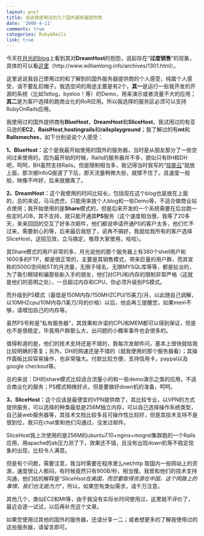 ```yaml
---
layout: post
title: 谈谈我使用过的几个国外服务器提供商
date: '2008-4-11'
comments: true
categories: Ruby&Rails
link: true
---
```

<p>今天在<a href="http://www.williamlong.info/archives/1301.html">月光的blog</a>上看到其对<strong>DreamHost</strong>的抱怨，说起存在&ldquo;<strong>过度销售</strong>&rdquo;的现象，具体的可以看<a href="http://www.williamlong.info/archives/1301.html">这里</a>（http://www.williamlong.info/archives/1301.html）。</p>
<p>这里说说我自己使用过的和了解到的国外服务器提供商的个人感受，纯属个人感受，请不要乱扣帽子。我选空间的用途主要是有2个，<strong>其一</strong>是运行一些我开发的开源的系统（比如1stlog，byeloo！等）的Demo，用来演示或者流量不大的应用；<strong>其二</strong>是为客户选择的跑商业化的RoR应用。所以我选择的服务区必须可以支持RubyOnRails应用。</p>
<p>我使用过的国外提供商有<strong>BlueHost</strong>，<strong>DreamHost</strong>和<strong>SliceHost</strong>，我试用过的有亚马逊的<strong>EC2</strong>，<strong>RaislHost</strong>,<strong>hostingrails</strong>和<strong>railsplayground</strong>；我了解过的有<strong>mt</strong>和<strong>Railsmeches</strong>，如下分别说说个人感受：</p>
<p><strong>1、BlueHost：</strong>这个是我最开始使用的国外的服务器，当时是从朋友那分了一些空间过来使用的，因为最开始的时候，Rails的服务器并不多，貌似只有BH和DH吧，呵呵，BH虽然支持Rails，但是限制相当多，我记得当时我写的&ldquo;<a href="http://www.itechtag.com/">技能云</a>&rdquo;就放上面，那次被InfoQ报道了下后，那天流量稍微大些，就撑不住了。且速度一般般，映像不咋好，后来就撤离了。</p>
<p dragover="true"><strong>2、DreamHost：</strong>这个我使用的时间比较长，包括现在这个blog也是放在上面的，总的来说，马马虎虎，只能用来放个人blog和一些Demo等，不适合做商业站点使用；我开始使用的是<strong>Share</strong>模式的，但是后来开发的一个系统需要在后台跑一些定时JOB，其不支持，就只能开通其<strong>PS</strong>服务（这个速度相当慢，我等了20多天，来来回回的交互了好多次邮件，他们都说申请开通PS的客户太多，他们忙不过来，需要耐心的等，后来最后我怒了，说再不搞好，我就给我所有的客户选择SliceHost，这招见效，立马搞定，推荐大家使用，哈哈）。</p>
<p>其Share模式的用户非常的多，月光说他的那个服务器上有380个shell用户和1600多的FTP，都是很正常的，主要是其销售模式，带来巨量的用户群，而其宣称的500G空间和5T的月流量，无限子域名，无限MYSQL库等等，都是扯淡的，为了吸引眼球和骗那些新入手的朋友，他们对CPU和内存的限制非常严格（这就是他们的高明之处），一旦超过内存和CPU，你必须升级到PS模式。</p>
<p>而升级到PS模式（最低是150M内存/150MHZCPU/15美刀/月，以此随自己调解，以10MHZcpu/10M内存/1美刀/月的价格）以后，他会再三提醒您，如果mem不够，请增加自己的内存等。</p>
<p>虽然PS号称是&rdquo;私有服务器&ldquo;，其效果和许诺的CPU和MEM都可以得到保证，但是也不是很稳定，毕竟用户群那么大，出问题的小概率事件也会很多的。</p>
<p>值得称道的是，他们的技术支持还是不错的，我每次发邮件问，基本上很快就给我比较明确的答复；另外，DH的网速还是不错的（就我使用的那个服务器看）；其操作面板比较容易操作，也非常强大。付款比较方便，支持信用卡，paypal以及google checkout等。</p>
<p>总的来说：DH的share模式比较适合流量小的和一些demo演示之类的应用，不适合商业化的服务；PS模式稍微好点，但是要做好down机的准备，呵呵。</p>
<p><strong>3、SliceHost：</strong>这个应该是最便宜的VPN提供商了，其比较专业，以VPN的方式提供服务，可以选择的种类最低是256M独立内存，可以自己选择操作系统类型，自己装web服务器等，其技术文档比较多且可操作性比较好，但是其技术支持不是很到位，我只在chat里和他们沟通过，没发过邮件。</p>
<p>SliceHost我上次使用的是256M的ubuntu7.10+nginx+mogrel集群跑的一个Rails应用，用apache的ab压力测了下，效果还不错，且没有出现down机等不稳定现象的出现，比较令人满意。</p>
<p>但是有个问题，需要注意，我当时需要在程序里么net/http 取国内一些网站上的资源，速度很让人郁闷，有时候竟然只有900B/秒，相当慢。我曾和他们的技术支持沟通，他们给的解释是&ldquo;<em>SliceHsot在美国，而您要取得资源在中国，这个网路上的事情，我们也无能为力</em>&rdquo;，所以，如果您有类似需求，请千万注意。</p>
<p>其他几个，类似EC2和Mt等，由于我没有实际长时间使用过，这里就不评价了，最近会逐一试试，以后再补充这个文章。</p>
<p>如果您使用过其他的国外的服务器，还请分享一二；或者想更多的了解我使用过的这些服务器，请留言即可。</p>
